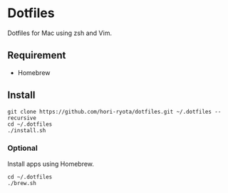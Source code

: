 Dotfiles
========
Dotfiles for Mac using zsh and Vim.


Requirement
-----------
- Homebrew


Install
-------
``` shell
git clone https://github.com/hori-ryota/dotfiles.git ~/.dotfiles --recursive
cd ~/.dotfiles
./install.sh
```

### Optional

Install apps using Homebrew.
``` shell
cd ~/.dotfiles
./brew.sh
```
